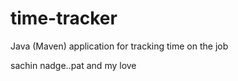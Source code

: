 # time-tracker
Java (Maven) application for tracking time on the job

sachin nadge..pat and my love 
